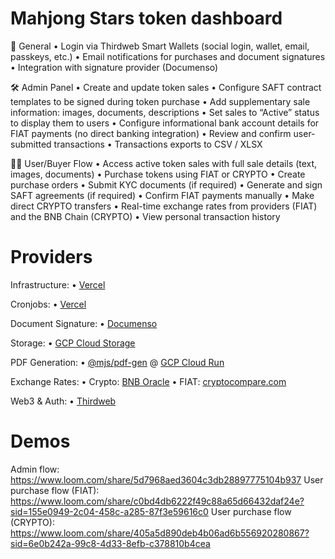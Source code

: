 # Mahjong Stars token dashboard

🔐 General
• Login via Thirdweb Smart Wallets (social login, wallet, email, passkeys, etc.)
• Email notifications for purchases and document signatures
• Integration with signature provider (Documenso)

🛠️ Admin Panel
• Create and update token sales
• Configure SAFT contract templates to be signed during token purchase
• Add supplementary sale information: images, documents, descriptions
• Set sales to “Active” status to display them to users
• Configure informational bank account details for FIAT payments (no direct banking integration)
• Review and confirm user-submitted transactions
• Transactions exports to CSV / XLSX

🧑‍💼 User/Buyer Flow
• Access active token sales with full sale details (text, images, documents)
• Purchase tokens using FIAT or CRYPTO
• Create purchase orders
• Submit KYC documents (if required)
• Generate and sign SAFT agreements (if required)
• Confirm FIAT payments manually
• Make direct CRYPTO transfers
• Real-time exchange rates from providers (FIAT) and the BNB Chain (CRYPTO)
• View personal transaction history

# Providers

Infrastructure:
• [Vercel](https://vercel.com)

Cronjobs:
• [Vercel](https://vercel.com/docs/cron-jobs)

Document Signature:
• [Documenso](https://documenso.com)

Storage:
• [GCP Cloud Storage](https://cloud.google.com/storage)

PDF Generation:
• [@mjs/pdf-gen](../packages/pdf-gen) @ [GCP Cloud Run](https://cloud.google.com/run)

Exchange Rates:
• Crypto: [BNB Oracle](https://docs.bnbchain.org/docs/oracle-relayer)
• FIAT: [cryptocompare.com](https://www.cryptocompare.com)

Web3 & Auth:
• [Thirdweb](https://thirdweb.com)

# Demos

Admin flow: https://www.loom.com/share/5d7968aed3604c3db28897775104b937
User purchase flow (FIAT): https://www.loom.com/share/c0bd4db6222f49c88a65d66432daf24e?sid=155e0949-2c04-458c-a285-87f3e59616c0
User purchase flow (CRYPTO): https://www.loom.com/share/405a5d890deb4b06ad6b556920280867?sid=6e0b242a-99c8-4d33-8efb-c378810b4cea
